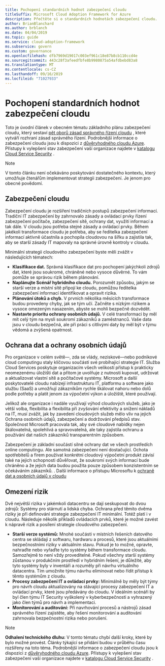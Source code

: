 ```yaml
---
title: Pochopení standardních hodnot zabezpečení cloudu
titleSuffix: Microsoft Cloud Adoption Framework for Azure
description: Přečtěte si o standardních hodnotách zabezpečení cloudu.
author: BrianBlanchard
ms.author: brblanch
ms.date: 04/04/2019
ms.topic: guide
ms.service: cloud-adoption-framework
ms.subservice: govern
ms.custom: governance
ms.openlocfilehash: dfb7969d19017c003ef961c18e87b8cb110ccd4e
ms.sourcegitcommit: 443c28f3afeedfbfe8b9980875a54afdbebd83a8
ms.translationtype: MT
ms.contentlocale: cs-CZ
ms.lasthandoff: 09/16/2019
ms.locfileid: "71027933"
---
```

# <a name="understand-the-cloud-security-baseline"></a>Pochopení standardních hodnot zabezpečení cloudu

Toto je úvodní článek v obecném tématu základního plánu zabezpečení cloudu, který sestaví [pět oborů zásad správného řízení cloudu](../governance-disciplines.md) , které vytváří rozhraní zásad správného řízení. Podrobnější informace o zabezpečení cloudu jsou k dispozici z [důvěryhodného cloudu Azure](https://azure.microsoft.com/overview/trusted-cloud). Přístupy k vylepšení stav zabezpečení vaší organizace najdete v [katalogu Cloud Service Security](https://www.microsoft.com/security/information-protection) .

> [!NOTE]
> V tomto článku není očekáváno poskytování dostatečného kontextu, který umožňuje čtenářům implementovat strategii zabezpečení. Je jenom pro obecné povědomí.

## <a name="cloud-security"></a>Zabezpečení cloudu

Zabezpečení cloudu je rozšíření tradičních postupů zabezpečení informací. Tradiční IT zabezpečení by zahrnovalo zásady a ovládací prvky řízení zabezpečení počítače, zabezpečení sítě, ochrany dat, využití informací a tak dále. V cloudu jsou potřeba stejné zásady a ovládací prvky. Během jakékoli transformace cloudu je potřeba, aby se ředitelka zabezpečení informací aktivně účastnila a pochopila cloudovou na šířku a zajistila tak, aby se starší zásady IT mapovaly na správné úrovně kontroly v cloudu.

Minimální strategii cloudového zabezpečení byste měli zvážit v následujících tématech:

- **Klasifikace dat.** Správná klasifikace dat pro pochopení jakýchkoli zdrojů dat, které jsou soukromé, chráněné nebo vysoce důvěrné. To vám pomůže se správou rizik během plánování.
- **Naplánujte Scénář hybridního cloudu.** Porozumět způsobu, jakým se starší verze a místní sítě připojí ke cloudu, pomůžou ředitelka zabezpečení informací identifikovat a opravit rizika.
- **Plánování útoků a chyb.** V prvních několika měsících transformace budou provedeny chyby, jak se tým učí. Začněte s nízkým rizikem a vysoce omezeným nasazením, abyste se mohli bezpečně dozvědět.
- **Nastavte prioritu ochrany osobních údajů.** V celé transformaci by měl mít celý tým na mysli soukromí zákazníků a zaměstnanců. Vaše data jsou v cloudu bezpečná, ale při práci s citlivými daty by měl být v týmu vědomá a zvýšená opatrnost.

## <a name="protecting-data-and-privacy"></a>Ochrana dat a ochrany osobních údajů

Pro organizace v celém světě&mdash;, zda se vlády, neziskové&mdash;nebo podnikové cloud computingu staly klíčovou součástí své probíhající strategie IT. Služba Cloud Services poskytuje organizacím všech velikostí přístup k prakticky neomezenému úložišti dat a přitom je uvolňuje z nutnosti kupovat, udržovat a aktualizovat vlastní sítě a počítačové systémy. Microsoft a další poskytovatelé cloudu nabízejí infrastrukturu IT, platformu a software jako službu (SaaS) a umožňují zákazníkům rychle škálovat nahoru nebo dolů podle potřeby a platit jenom za výpočetní výkon a úložiště, které používají.

Jelikož ale organizace i nadále využívají výhod cloudových služeb, jako je větší volba, flexibilita a flexibilita při zvyšování efektivity a snížení nákladů na IT, musí zvážit, jak by zavedení cloudových služeb mělo vliv na jejich Ochrana osobních údajů, zabezpečení a dodržování předpisů stav. Společnost Microsoft pracovala tak, aby své cloudové nabídky nejen škálovatelná, spolehlivá a spravovatelná, ale taky zajistila ochranu a používání dat našich zákazníků transparentním způsobem.

Zabezpečení je základní součástí silné ochrany dat ve všech prostředích online computingu. Ale samotná zabezpečení není dostačující. Ochota spotřebitelů a firem používat konkrétní cloudový výpočetní produkt závisí také na jejich schopnosti důvěřovat, že soukromí svých informací bude chráněno a že jejich data budou použita pouze způsobem konzistentním se očekáváním zákazníků. . Další informace o přístupu Microsoftu k [ochraně dat a osobních údajů v cloudu](https://go.microsoft.com/fwlink/?LinkId=808242&clcid=0x409)

## <a name="risk-mitigation"></a>Omezení rizik

Dvě největší rizika v jakémkoli datacentru se dají seskupovat do dvou zdrojů: Systémy pro stárnutí a lidská chyba. Ochrana před těmito dvěma riziky je při definování strategie zabezpečení IT minimální. Totéž platí i v cloudu. Následuje několik příkladů ovládacích prvků, které je možné zavést k nápravě rizik a posílení strategie cloudového zabezpečení.

- **Starší verze systémů:** Mnohé součásti v místních řešeních datového centra se skládají z softwaru, hardwaru a procesů, které jsou aktuálními bezpečnostními riziky v aktuálním stavu. Pokud je to možné, opravte, nahraďte nebo vyřaďte tyto systémy během transformace cloudu. Samozřejmě to není vždy proveditelné. Pokud všechny starší systémy zůstanou v produkčním prostředí v hybridním řešení, je důležité, aby tyto systémy byly v inventáři a rozuměly při návrhu virtuálního datacentra. Tím umožníte týmu návrhu eliminovat nebo řídit přístup k těmto systémům z cloudu.
- **Procesy zabezpečení IT a ovládací prvky:** Minimálně by měly být týmy pro návrh cloudu aktualizovány na stávající procesy zabezpečení IT a ovládací prvky, které jsou předávány do cloudu. V ideálním scénáři by byl člen týmu IT Security vyškolený v kyberbezpečnosti a vyhrazený jako člen týmů pro návrh a implementaci.
- **Monitorování a auditování:** Při navrhování procesů a nástrojů zásad správného řízení zajistěte, aby řešení monitorování a auditování zahrnovala bezpečnostní rizika nebo porušení.

> [!NOTE]
> **Odhalení technického dluhu:** V tomto tématu chybí další kroky, které by bylo možné provést. Články týkající se přidání budou v průběhu času rozšířeny na toto téma. Podrobnější informace o zabezpečení cloudu jsou k dispozici z [důvěryhodného cloudu Azure](https://azure.microsoft.com/overview/trusted-cloud). Přístupy k vylepšení stav zabezpečení vaší organizace najdete v [katalogu Cloud Service Security](https://www.microsoft.com/security/information-protection) .
